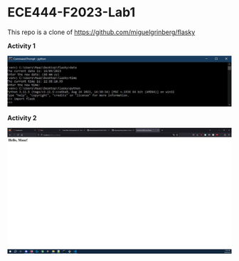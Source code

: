 # ECE444-F2023-Lab1

This repo is a clone of https://github.com/miguelgrinberg/flasky

**Activity 1**

![](images/Activity1.JPG)

**Activity 2**

![](images/Activity2.JPG)